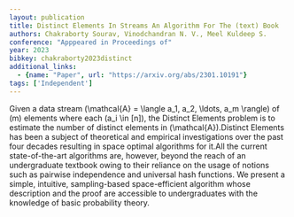 ```yaml
---
layout: publication
title: Distinct Elements In Streams An Algorithm For The (text) Book
authors: Chakraborty Sourav, Vinodchandran N. V., Meel Kuldeep S.
conference: "Apppeared in Proceedings of"
year: 2023
bibkey: chakraborty2023distinct
additional_links:
  - {name: "Paper", url: "https://arxiv.org/abs/2301.10191"}
tags: ['Independent']
---
```

Given a data stream \(\mathcal\{A\} = \langle a_1, a_2, \ldots, a_m \rangle\) of \(m\) elements where each \(a_i \in [n]\), the Distinct Elements problem is to estimate the number of distinct elements in \(\mathcal\{A\}\).Distinct Elements has been a subject of theoretical and empirical investigations over the past four decades resulting in space optimal algorithms for it.All the current state-of-the-art algorithms are, however, beyond the reach of an undergraduate textbook owing to their reliance on the usage of notions such as pairwise independence and universal hash functions. We present a simple, intuitive, sampling-based space-efficient algorithm whose description and the proof are accessible to undergraduates with the knowledge of basic probability theory.
